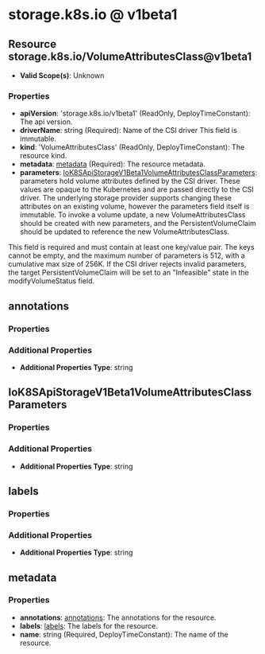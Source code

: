 # storage.k8s.io @ v1beta1

## Resource storage.k8s.io/VolumeAttributesClass@v1beta1
* **Valid Scope(s)**: Unknown
### Properties
* **apiVersion**: 'storage.k8s.io/v1beta1' (ReadOnly, DeployTimeConstant): The api version.
* **driverName**: string (Required): Name of the CSI driver This field is immutable.
* **kind**: 'VolumeAttributesClass' (ReadOnly, DeployTimeConstant): The resource kind.
* **metadata**: [metadata](#metadata) (Required): The resource metadata.
* **parameters**: [IoK8SApiStorageV1Beta1VolumeAttributesClassParameters](#iok8sapistoragev1beta1volumeattributesclassparameters): parameters hold volume attributes defined by the CSI driver. These values are opaque to the Kubernetes and are passed directly to the CSI driver. The underlying storage provider supports changing these attributes on an existing volume, however the parameters field itself is immutable. To invoke a volume update, a new VolumeAttributesClass should be created with new parameters, and the PersistentVolumeClaim should be updated to reference the new VolumeAttributesClass.

This field is required and must contain at least one key/value pair. The keys cannot be empty, and the maximum number of parameters is 512, with a cumulative max size of 256K. If the CSI driver rejects invalid parameters, the target PersistentVolumeClaim will be set to an "Infeasible" state in the modifyVolumeStatus field.

## annotations
### Properties
### Additional Properties
* **Additional Properties Type**: string

## IoK8SApiStorageV1Beta1VolumeAttributesClassParameters
### Properties
### Additional Properties
* **Additional Properties Type**: string

## labels
### Properties
### Additional Properties
* **Additional Properties Type**: string

## metadata
### Properties
* **annotations**: [annotations](#annotations): The annotations for the resource.
* **labels**: [labels](#labels): The labels for the resource.
* **name**: string (Required, DeployTimeConstant): The name of the resource.

